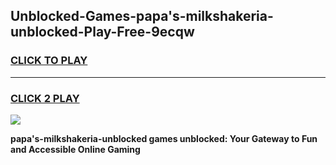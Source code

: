 
## Unblocked-Games-papa's-milkshakeria-unblocked-Play-Free-9ecqw
<h3>
<a href="https://premium76.site?title=papa's-milkshakeria-unblocked&ref=10A">CLICK TO PLAY</a></h3>
<hr>

<h3>
<a href="https://premium76.site?title=papa's-milkshakeria-unblocked&ref=10A">CLICK 2 PLAY</a>
  
</h3>

<a href="https://premium76.site?title=papa's-milkshakeria-unblocked&ref=10A"><img src="https://clearcache.store/games.png"></a>


**papa's-milkshakeria-unblocked games unblocked: Your Gateway to Fun and Accessible Online Gaming**
